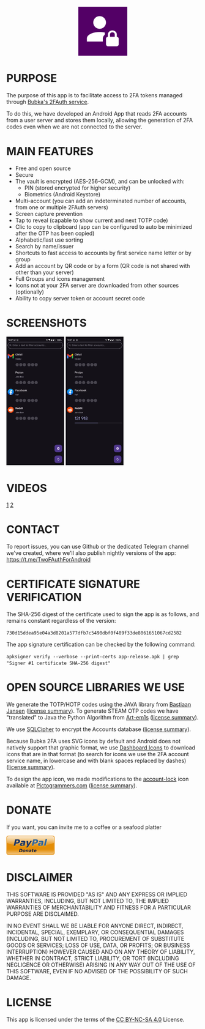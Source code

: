<P ALIGN="CENTER"><IMG WIDTH="128" SRC="app/src/main/ic_launcher.png"></P>

# PURPOSE

The purpose of this app is to facilitate access to 2FA tokens managed through <A HREF="https://github.com/Bubka/2FAuth">Bubka's 2FAuth service</A>.

To do this, we have developed an Android App that reads 2FA accounts from a user server and stores them locally, allowing the generation of 2FA codes even when we are not connected to the server.

# MAIN FEATURES

- Free and open source
- Secure
- The vault is encrypted (AES-256-GCM), and can be unlocked with:
  * PIN (stored encrypted for higher security)
  * Biometrics (Android Keystore)
- Multi-account (you can add an indeterminated number of accounts, from one or multiple 2FAuth servers)
- Screen capture prevention
- Tap to reveal (capable to show current and next TOTP code)
- Clic to copy to clipboard (app can be configured to auto be minimized after the OTP has been copied)
- Alphabetic/last use sorting
- Search by name/issuer
- Shortcuts to fast access to accounts by first service name letter or by group
- Add an account by QR code or by a form (QR code is not shared with other than your server)
- Full Groups and icons management
- Icons not at your 2FA server are downloaded from other sources (optionally)
- Ability to copy server token or account secret code

# SCREENSHOTS

<IMG WIDTH="30%" SRC="assets/Screenshots/1.jpg"> <IMG WIDTH="30%" SRC="assets/Screenshots/2.jpg">

# VIDEOS

[1](assets/Videos/1.mp4) [2](assets/Videos/2.mp4)

# CONTACT

To report issues, you can use Github or the dedicated Telegram channel we've created, where we'll also publish nightly versions of the app: https://t.me/TwoFAuthForAndroid

# CERTIFICATE SIGNATURE VERIFICATION

The SHA-256 digest of the certificate used to sign the app is as follows, and remains constant regardless of the version:

`730d15ddea95e04a3d8201a577dfb7c5490dbf0f489f33de8061651067cd2582`

The app signature certification can be checked by the following command:

`apksigner verify --verbose --print-certs app-release.apk | grep "Signer #1 certificate SHA-256 digest"`

# OPEN SOURCE LIBRARIES WE USE

We generate the TOTP/HOTP codes using the JAVA library from <A HREF="https://github.com/BastiaanJansen/otp-java">Bastiaan Jansen</A> (<A HREF="https://github.com/BastiaanJansen/otp-java/blob/main/LICENSE">license summary</A>).
To generate STEAM OTP codes we have "translated" to Java the Python Algorithm from <A HREF="https://github.com/Art-em1s/Steam-OTP">Art-em1s</A> (<A HREF="https://github.com/Art-em1s/Steam-OTP/blob/master/LICENSE.md">license summary</A>).

We use <A HREF="https://github.com/sqlcipher/sqlcipher-android">SQLCipher</A> to encrypt the Accounts database (<A HREF="https://github.com/sqlcipher/sqlcipher/blob/master/LICENSE.md">license summary</A>).

Because Bubka 2FA uses SVG icons by default and Android does not natively support that graphic format, we use <A HREF="https://github.com/homarr-labs/dashboard-icons">Dashboard Icons</A> to download icons that are in that format (to search for icons we use the 2FA account service name, in lowercase and with blank spaces replaced by dashes) (<A HREF="https://github.com/homarr-labs/dashboard-icons/blob/main/LICENSE">license summary</A>).

To design the app icon, we made modifications to the <A HREF="https://pictogrammers.com/library/mdi/icon/account-lock/">account-lock</A> icon available at <A HREF="https://pictogrammers.com">Pictogrammers.com</A> (<A HREF="https://pictogrammers.com/docs/general/license">license summary</A>).

# DONATE

If you want, you can invite me to a coffee or a seafood platter

<A HREF="https://www.paypal.com/donate/?hosted_button_id=L46URT58CQNDJ"><IMG SRC="assets/paypal.png"></A>

# DISCLAIMER

THIS SOFTWARE IS PROVIDED "AS IS" AND ANY EXPRESS OR IMPLIED WARRANTIES, INCLUDING, BUT NOT LIMITED TO, THE IMPLIED WARRANTIES OF MERCHANTABILITY AND FITNESS FOR A PARTICULAR PURPOSE ARE DISCLAIMED.

IN NO EVENT SHALL WE BE LIABLE FOR ANYONE DIRECT, INDIRECT, INCIDENTAL, SPECIAL, EXEMPLARY, OR CONSEQUENTIAL DAMAGES (INCLUDING, BUT NOT LIMITED TO, PROCUREMENT OF SUBSTITUTE GOODS OR SERVICES; LOSS OF USE, DATA, OR PROFITS; OR BUSINESS INTERRUPTION) HOWEVER CAUSED AND ON ANY THEORY OF LIABILITY, WHETHER IN CONTRACT, STRICT LIABILITY, OR TORT (INCLUDING NEGLIGENCE OR OTHERWISE) ARISING IN ANY WAY OUT OF THE USE OF THIS SOFTWARE, EVEN IF NO ADVISED OF THE POSSIBILITY OF SUCH DAMAGE.

# LICENSE

This app is licensed under the terms of the <A HREF="https://creativecommons.org/licenses/by-nc-sa/4.0/deed.en">CC BY-NC-SA 4.0</A> License.





